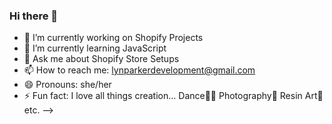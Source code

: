 ### Hi there 👋

- 🔭 I’m currently working on Shopify Projects
- 🌱 I’m currently learning JavaScript
- 💬 Ask me about Shopify Store Setups
- 📫 How to reach me: lynparkerdevelopment@gmail.com
- 😄 Pronouns: she/her
- ⚡ Fun fact: I love all things creation...
       Dance💃🏽 
       Photography📸 
       Resin Art🎨 
       etc.
-->
